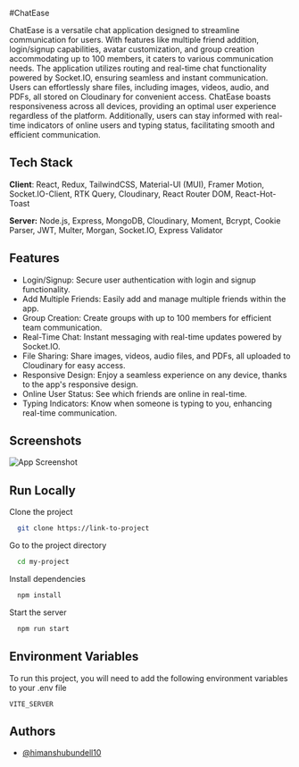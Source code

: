 #ChatEase

ChatEase is a versatile chat application designed to streamline communication for users. With features like multiple friend addition, login/signup capabilities, avatar customization, and group creation accommodating up to 100 members, it caters to various communication needs. The application utilizes routing and real-time chat functionality powered by Socket.IO, ensuring seamless and instant communication. Users can effortlessly share files, including images, videos, audio, and PDFs, all stored on Cloudinary for convenient access. ChatEase boasts responsiveness across all devices, providing an optimal user experience regardless of the platform. Additionally, users can stay informed with real-time indicators of online users and typing status, facilitating smooth and efficient communication.

## Tech Stack

**Client**: React, Redux, TailwindCSS, Material-UI (MUI), Framer Motion, Socket.IO-Client, RTK Query, Cloudinary, React Router DOM, React-Hot-Toast

**Server:** Node.js, Express, MongoDB, Cloudinary, Moment, Bcrypt, Cookie Parser, JWT, Multer, Morgan, Socket.IO, Express Validator

## Features

- Login/Signup: Secure user authentication with login and signup functionality.
- Add Multiple Friends: Easily add and manage multiple friends within the app.
- Group Creation: Create groups with up to 100 members for efficient team communication.
- Real-Time Chat: Instant messaging with real-time updates powered by Socket.IO.
- File Sharing: Share images, videos, audio files, and PDFs, all uploaded to Cloudinary for easy access.
- Responsive Design: Enjoy a seamless experience on any device, thanks to the app's responsive design.
- Online User Status: See which friends are online in real-time.
- Typing Indicators: Know when someone is typing to you, enhancing real-time communication.

## Screenshots

![App Screenshot](https://res.cloudinary.com/dsqrtf5di/image/upload/v1718204213/ChatEase_diwxf0.bmp)

## Run Locally

Clone the project

```bash
  git clone https://link-to-project
```

Go to the project directory

```bash
  cd my-project
```

Install dependencies

```bash
  npm install
```

Start the server

```bash
  npm run start
```

## Environment Variables

To run this project, you will need to add the following environment variables to your .env file

`VITE_SERVER`

## Authors

- [@himanshubundell10](https://github.com/himanshubundell10)
